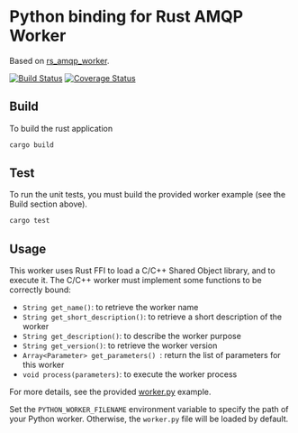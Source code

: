 # Python binding for Rust AMQP Worker
Based on [rs_amqp_worker](https://github.com/media-cloud-ai/rs_amqp_worker).

[![Build Status](https://travis-ci.org/media-cloud-ai/py_amqp_worker.svg?branch=master)](https://travis-ci.org/media-cloud-ai/py_amqp_worker)
[![Coverage Status](https://coveralls.io/repos/github/media-cloud-ai/py_amqp_worker/badge.svg?branch=master)](https://coveralls.io/github/media-cloud-ai/py_amqp_worker?branch=master)

## Build
To build the rust application
```bash
cargo build
```

## Test
To run the unit tests, you must build the provided worker example (see the Build section above).
```bash
cargo test
```

## Usage

This worker uses Rust FFI to load a C/C++ Shared Object library, and to execute it. The C/C++ worker must implement some functions to be correctly bound:

 * `String get_name()`: to retrieve the worker name
 * `String get_short_description()`: to retrieve a short description of the worker
 * `String get_description()`: to describe the worker purpose
 * `String get_version()`: to retrieve the worker version
 * `Array<Parameter> get_parameters() `: return the list of parameters for this worker
 * `void process(parameters)`: to execute the worker process

For more details, see the provided [worker.py](worker.py) example.

Set the `PYTHON_WORKER_FILENAME` environment variable to specify the path of your Python worker. Otherwise, the `worker.py` file will be loaded by default.

